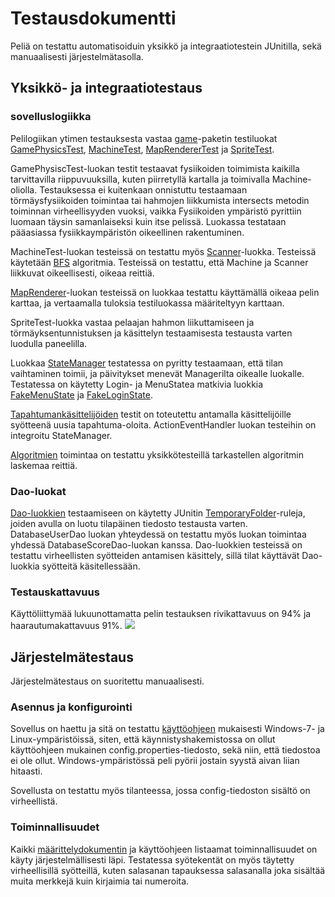 # Testausdokumentti
Peliä on testattu automatisoiduin yksikkö ja integraatiotestein JUnitilla, sekä manuaalisesti järjestelmätasolla.

## Yksikkö- ja integraatiotestaus
### sovelluslogiikka
Pelilogiikan ytimen testauksesta vastaa [game](https://github.com/LauriTahvanainen/ot-harjoitustyo/tree/master/ManVsMachine/src/test/java/game)-paketin testiluokat [GamePhysicsTest](https://github.com/LauriTahvanainen/ot-harjoitustyo/blob/master/ManVsMachine/src/test/java/game/GamePhysicsTest.java), [MachineTest](https://github.com/LauriTahvanainen/ot-harjoitustyo/blob/master/ManVsMachine/src/test/java/game/MachineTest.java), [MapRendererTest](https://github.com/LauriTahvanainen/ot-harjoitustyo/blob/master/ManVsMachine/src/test/java/game/MapRendererTest.java) ja [SpriteTest](https://github.com/LauriTahvanainen/ot-harjoitustyo/blob/master/ManVsMachine/src/test/java/game/SpriteTest.java).

GamePhysiscTest-luokan testit testaavat fysiikoiden toimimista kaikilla tarvittavilla riippuvuuksilla, kuten piirretyllä kartalla ja toimivalla Machine-oliolla. Testauksessa ei kuitenkaan onnistuttu testaamaan törmäysfysiikoiden toimintaa tai hahmojen liikkumista intersects metodin toiminnan virheellisyyden vuoksi, vaikka Fysiikoiden ympäristö pyrittiin luomaan täysin samanlaiseksi kuin itse pelissä. Luokassa testataan pääasiassa fysiikkaympäristön oikeellinen rakentuminen.

MachineTest-luokan testeissä on testattu myös [Scanner](https://github.com/LauriTahvanainen/ot-harjoitustyo/blob/master/ManVsMachine/src/main/java/mvsm/sprite/Scanner.java)-luokka. Testeissä käytetään [BFS](https://github.com/LauriTahvanainen/ot-harjoitustyo/blob/master/ManVsMachine/src/main/java/mvsm/algorithm/BFS.java) algoritmia. Testeissä on testattu, että Machine ja Scanner liikkuvat oikeellisesti, oikeaa reittiä.

[MapRenderer](https://github.com/LauriTahvanainen/ot-harjoitustyo/blob/master/ManVsMachine/src/main/java/mvsm/game/MapRenderer.java)-luokan testeissä on luokkaa testattu käyttämällä oikeaa pelin karttaa, ja vertaamalla tuloksia testiluokassa määriteltyyn karttaan. 

SpriteTest-luokka vastaa pelaajan hahmon liikuttamiseen ja törmäyksentunnistuksen ja käsittelyn testaamisesta testausta varten luodulla paneelilla. 

Luokkaa [StateManager](https://github.com/LauriTahvanainen/ot-harjoitustyo/blob/master/ManVsMachine/src/main/java/mvsm/statemanagement/StateManager.java) testatessa on pyritty testaamaan, että tilan vaihtaminen toimii, ja päivitykset menevät Managerilta oikealle luokalle. Testatessa on käytetty Login- ja MenuStatea matkivia luokkia [FakeMenuState](https://github.com/LauriTahvanainen/ot-harjoitustyo/blob/master/ManVsMachine/src/test/java/Helpers/FakeMenuState.java) ja [FakeLoginState](https://github.com/LauriTahvanainen/ot-harjoitustyo/blob/master/ManVsMachine/src/test/java/Helpers/FakeLoginState.java). 

[Tapahtumankäsittelijöiden](https://github.com/LauriTahvanainen/ot-harjoitustyo/tree/master/ManVsMachine/src/main/java/mvsm/eventhandling) testit on toteutettu antamalla käsittelijöille syötteenä uusia tapahtuma-oloita. ActionEventHandler luokan testeihin on integroitu StateManager.

[Algoritmien](https://github.com/LauriTahvanainen/ot-harjoitustyo/tree/master/ManVsMachine/src/main/java/mvsm/algorithm) toimintaa on testattu yksikkötesteillä tarkastellen algoritmin laskemaa reittiä.

### Dao-luokat
[Dao-luokkien](https://github.com/LauriTahvanainen/ot-harjoitustyo/tree/master/ManVsMachine/src/main/java/mvsm/dao) testaamiseen on käytetty JUnitin [TemporaryFolder](https://junit.org/junit4/javadoc/4.12/org/junit/rules/TemporaryFolder.html)-ruleja, joiden avulla on luotu tilapäinen tiedosto testausta varten.
DatabaseUserDao luokan yhteydessä on testattu myös luokan toimintaa yhdessä DatabaseScoreDao-luokan kanssa. Dao-luokkien testeissä on testattu virheellisten syötteiden antamisen käsittely, sillä tilat käyttävät Dao-luokkia syötteitä käsitellessään.

### Testauskattavuus
Käyttöliittymää lukuunottamatta pelin testauksen rivikattavuus on 94% ja haarautumakattavuus 91%.
![](https://github.com/LauriTahvanainen/ot-harjoitustyo/blob/master/ManVsMachine/dokumentaatio/kuvat/testikattavuus.png)

## Järjestelmätestaus
Järjestelmätestaus on suoritettu manuaalisesti.
### Asennus ja konfigurointi
Sovellus on haettu ja sitä on testattu [käyttöohjeen](https://github.com/LauriTahvanainen/ot-harjoitustyo/blob/master/ManVsMachine/dokumentaatio/kayttoohje.md) mukaisesti Windows-7- ja Linux-ympäristöissä, siten, että käynnistyshakemistossa on ollut käyttöohjeen mukainen config.properties-tiedosto, sekä niin, että tiedostoa ei ole ollut. Windows-ympäristössä peli pyörii jostain syystä aivan liian hitaasti.

Sovellusta on testattu myös tilanteessa, jossa config-tiedoston sisältö on virheellistä.

### Toiminnallisuudet
Kaikki [määrittelydokumentin](https://github.com/LauriTahvanainen/ot-harjoitustyo/blob/master/ManVsMachine/dokumentaatio/vaatimusmaarittely.md) ja käyttöohjeen listaamat toiminnallisuudet on käyty järjestelmällisesti läpi. Testatessa syötekentät on myös täytetty virheellisillä syötteillä, kuten salasanan tapauksessa salasanalla joka sisältää muita merkkejä kuin kirjaimia tai numeroita.
